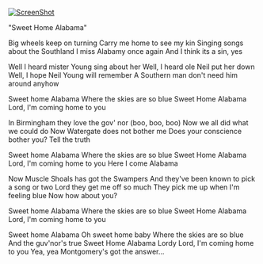 
[![ScreenShot](http://img2.rnkr-static.com/list_img_v2/16065/116065/870/sweet-home-alabama-cast-and-actors-in-this-movie-u6.jpg)](https://youtu.be/gLQrbo_i2Zw)

"Sweet Home Alabama"

Big wheels keep on turning 
Carry me home to see my kin 
Singing songs about the Southland 
I miss Alabamy once again 
And I think its a sin, yes

Well I heard mister Young sing about her 
Well, I heard ole Neil put her down 
Well, I hope Neil Young will remember 
A Southern man don't need him around anyhow

Sweet home Alabama 
Where the skies are so blue 
Sweet Home Alabama 
Lord, I'm coming home to you

In Birmingham they love the gov' nor (boo, boo, boo)
Now we all did what we could do 
Now Watergate does not bother me 
Does your conscience bother you? 
Tell the truth

Sweet home Alabama 
Where the skies are so blue 
Sweet Home Alabama 
Lord, I'm coming home to you 
Here I come Alabama

Now Muscle Shoals has got the Swampers 
And they've been known to pick a song or two 
Lord they get me off so much 
They pick me up when I'm feeling blue 
Now how about you?

Sweet home Alabama 
Where the skies are so blue 
Sweet Home Alabama 
Lord, I'm coming home to you

Sweet home Alabama 
Oh sweet home baby 
Where the skies are so blue 
And the guv'nor's true 
Sweet Home Alabama 
Lordy 
Lord, I'm coming home to you 
Yea, yea Montgomery's got the answer...